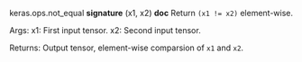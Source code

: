 keras.ops.not_equal
__signature__
(x1, x2)
__doc__
Return `(x1 != x2)` element-wise.

Args:
    x1: First input tensor.
    x2: Second input tensor.

Returns:
    Output tensor, element-wise comparsion of `x1` and `x2`.
